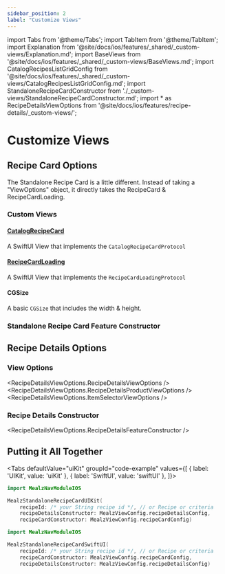 ```yaml
---
sidebar_position: 2
label: "Customize Views"
---
```


import Tabs from '@theme/Tabs';
import TabItem from '@theme/TabItem';
import Explanation from '@site/docs/ios/features/_shared/_custom-views/Explanation.md';
import BaseViews from '@site/docs/ios/features/_shared/_custom-views/BaseViews.md';
import CatalogRecipesListGridConfig from '@site/docs/ios/features/_shared/_custom-views/CatalogRecipesListGridConfig.md';
import StandaloneRecipeCardConstructor from './_custom-views/StandaloneRecipeCardConstructor.md';
import * as RecipeDetailsViewOptions from '@site/docs/ios/features/recipe-details/_custom-views/';

# Customize Views

<Explanation />

## Recipe Card Options

The Standalone Recipe Card is a little different. Instead of taking a "ViewOptions" object, it directly takes the RecipeCard & RecipeCardLoading.

### Custom Views

#### [CatalogRecipeCard](./components/CatalogRecipeCard)

A SwiftUI View that implements the `CatalogRecipeCardProtocol`

#### [RecipeCardLoading](./components/RecipeCardLoading)

A SwiftUI View that implements the `RecipeCardLoadingProtocol`

#### CGSize

A basic `CGSize` that includes the width & height.

### Standalone Recipe Card Feature Constructor

<StandaloneRecipeCardConstructor />

## Recipe Details Options

### View Options

<RecipeDetailsViewOptions.RecipeDetailsViewOptions />
<RecipeDetailsViewOptions.RecipeDetailsProductViewOptions />
<RecipeDetailsViewOptions.ItemSelectorViewOptions />

### Recipe Details Constructor

<RecipeDetailsViewOptions.RecipeDetailsFeatureConstructor />

## Putting it All Together

<Tabs
defaultValue="uiKit"
groupId="code-example"
values={[
{ label: 'UIKit', value: 'uiKit' },
{ label: 'SwiftUI', value: 'swiftUI' },
]}>

<TabItem value="uiKit">

```swift
import MealzNavModuleIOS

MealzStandaloneRecipeCardUIKit(
    recipeId: /* your String recipe id */, // or Recipe or criteria 
    recipeDetailsConstructor: MealzViewConfig.recipeDetailsConfig,
    recipeCardConstructor: MealzViewConfig.recipeCardConfig)
```
</TabItem>
<TabItem value="swiftUI">

```swift
import MealzNavModuleIOS

MealzStandaloneRecipeCardSwiftUI(
    recipeId: /* your String recipe id */, // or Recipe or criteria 
    recipeCardConstructor: MealzViewConfig.recipeCardConfig,
    recipeDetailsConstructor: MealzViewConfig.recipeDetailsConfig)
```
</TabItem>
</Tabs>